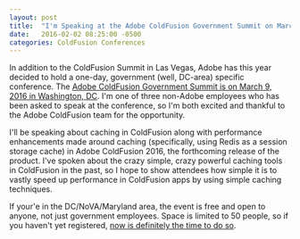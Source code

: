```yaml
---
layout: post
title:  "I'm Speaking at the Adobe ColdFusion Government Summit on March 9"
date:   2016-02-02 08:25:00 -0500
categories: ColdFusion Conferences
---
```


In addition to the ColdFusion Summit in Las Vegas, Adobe has this year decided to hold a one-day, government (well, DC-area) specific conference. The [Adobe ColdFusion Government Summit is on March 9, 2016 in Washington, DC](http://blogs.coldfusion.com/post.cfm/adobe-coldfusion-government-summit-washington-d-c-march-9th). I'm one of three non-Adobe employees who has been asked to speak at the conference, so I'm both excited and thankful to the Adobe ColdFusion team for the opportunity.

I'll be speaking about caching in ColdFusion along with performance enhancements made around caching (specifically, using Redis as a session storage cache) in Adobe ColdFusion 2016, the forthcoming release of the product. I've spoken about the crazy simple, crazy powerful caching tools in ColdFusion in the past, so I hope to show attendees how simple it is to vastly speed up performance in ColdFusion apps by using simple caching techniques.

If your'e in the DC/NoVA/Maryland area, the event is free and open to anyone, not just government employees. Space is limited to 50 people, so if you haven't yet registered, [now is definitely the time to do so](http://blogs.coldfusion.com/post.cfm/adobe-coldfusion-government-summit-washington-d-c-march-9th).
